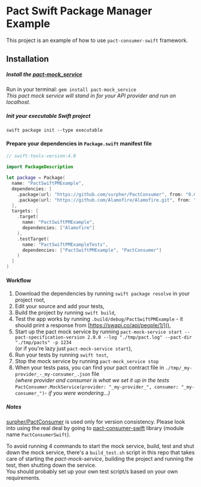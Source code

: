 # Pact Swift Package Manager Example

This project is an example of how to use `pact-consumer-swift` framework.

## Installation

##### Install the [pact-mock_service](https://github.com/pact-foundation/pact-mock_service)
Run in your terminal: `gem install pact-mock_service`  
_This pact mock service will stand in for your API provider and run on localhost._

##### Init your executable Swift project
`swift package init --type executable`

#### Prepare your dependencies in `Package.swift` manifest file
```swift
// swift-tools-version:4.0

import PackageDescription

let package = Package(
  name: "PactSwiftPMExample",
  dependencies: [
    .package(url: "https://github.com/surpher/PactConsumer", from: "0.0.5"),
    .package(url: "https://github.com/Alamofire/Alamofire.git", from: "4.5.1")
  ],
  targets: [
    .target(
      name: "PactSwiftPMExample",
      dependencies: ["Alamofire"]
    ),
    .testTarget(
      name: "PactSwiftPMExampleTests",
      dependencies: ["PactSwiftPMExample", "PactConsumer"]
    )
  ]
)
```

#### Workflow
1. Download the dependencies by running `swift package resolve` in your project root,
2. Edit your source and add your tests,
3. Build the project by running `swift build`,
4. Test the app works by running `.build/debug/PactSwiftPMExample` - it should print a response from [https://swapi.co/api/people/1/](),
4. Start up the pact mock service by running `pact-mock-service start --pact-specification-version 2.0.0 --log "./tmp/pact.log" --pact-dir "./tmp/pacts" -p 1234`  
(or if you're lazy just `pact-mock-service start`),
5. Run your tests by running `swift test`,
6. Stop the mock service by running `pact-mock_service stop`
7. When your tests pass, you can find your pact contract file in `./tmp/_my-provider_-_my-consumer_.json` file  
_(where provider and consumer is what we set it up in the tests_ `PactConsumer.MockService(provider: "_my-provider_", consumer: "_my-consumer_")`_- if you were wondering...)_

##### Notes
[surpher/PactConsumer](https://github.com/surpher/PactConsumer) is used only for version consistency. Please look into using the real deal by going to [pact-consumer-swift](https://github.com/DiUS/pact-consumer-swift) library (module name `PactConsumerSwift`).


To avoid running 4 commands to start the mock service, build, test and shut down the mock service, there's a `build_test.sh` script in this repo that takes care of starting the _pact-mock-service_, building the project and running the test, then shutting down the service.  
You should probably set up your own test script/s based on your own requirements.

